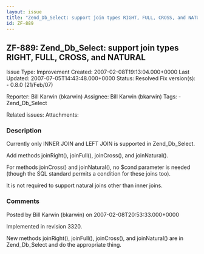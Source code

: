 ```yaml
---
layout: issue
title: "Zend_Db_Select: support join types RIGHT, FULL, CROSS, and NATURAL"
id: ZF-889
---
```


ZF-889: Zend\_Db\_Select: support join types RIGHT, FULL, CROSS, and NATURAL
----------------------------------------------------------------------------

 Issue Type: Improvement Created: 2007-02-08T19:13:04.000+0000 Last Updated: 2007-07-05T14:43:48.000+0000 Status: Resolved Fix version(s): - 0.8.0 (21/Feb/07)
 
 Reporter:  Bill Karwin (bkarwin)  Assignee:  Bill Karwin (bkarwin)  Tags: - Zend\_Db\_Select
 
 Related issues: 
 Attachments: 
### Description

Currently only INNER JOIN and LEFT JOIN is supported in Zend\_Db\_Select.

Add methods joinRight(), joinFull(), joinCross(), and joinNatural().

For methods joinCross() and joinNatural(), no $cond parameter is needed (though the SQL standard permits a condition for these joins too).

It is not required to support natural joins other than inner joins.

 

 

### Comments

Posted by Bill Karwin (bkarwin) on 2007-02-08T20:53:33.000+0000

Implemented in revision 3320.

New methods joinRight(), joinFull(), joinCross(), and joinNatural() are in Zend\_Db\_Select and do the appropriate thing.

 

 